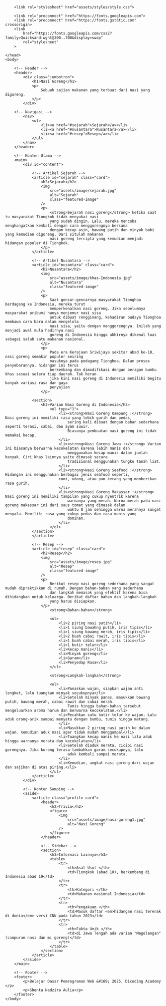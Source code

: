 <!DOCTYPE html>
<html>
    <head>
        <meta charset="utf-8">
        <meta name="viewport" content="width=device-width, initial-scale=1">
        <title>Perjalanan Nasi Goreng</title>

        <link rel="stylesheet" href="assets/styles/style.css">

        <link rel="preconnect" href="https://fonts.googleapis.com">
        <link rel="preconnect" href="https://fonts.gstatic.com" crossorigin>
        <link 
            href="https://fonts.googleapis.com/css2?family=Quicksand:wght@300..700&display=swap" 
            rel="stylesheet"
        >

    </head>
    <body>
        
        <!-- Header -->
        <header>
            <div class="jumbotron">
                <h1>Nasi Goreng</h1>
                <p>
                    Sebuah sajian makanan yang terbuat dari nasi yang digoreng.
                </p>
            </div>

        <!-- Navigasi -->
            <nav>
                <ul>
                    <li><a href="#sejarah">Sejarah</a></li>
                    <li><a href="#nusantara">Nusantara</a></li>
                    <li><a href="#resep">Resep</a></li>
                </ul>
            </nav>
        </header>

        <!-- Konten Utama -->
        <main>
            <div id="content">

                <!-- Artikel Sejarah -->
                <article id="sejarah" class="card">
                    <h2>Sejarah</h2>
                    <img 
                        src="assets/image/sejarah.jpg"
                        alt="Sejarah"
                        class="featured-image"
                    />
                    <p>
                        <strong>Sejarah nasi goreng</strong> ketika saat tu masyarakat Tiongkok tidak menyukai nasi
                        yang sudah dingin. Lalu, mereka mencoba menghangatkan kembali dengan cara menggorengnya bersama
                        dengan kecap asin, bawang putih dan minyak babi yang kemudian digoreng. Dari situlah makanan
                        nasi goreng tercipta yang kemudian menjadi hidangan populer di Tiongkok.
                    </p>
                </article>

                <!-- Artikel Nusantara -->
                <article id="nusantara" class="card">
                    <h2>Nusantara</h2>
                    <img
                        src="assets/image/khas-Indonesia.jpg"
                        alt="Nusantara"
                        class="featured-image"
                    />
                    <p>
                        Saat gencar-gencarnya masyarakat Tionghoa berdagang ke Indonesia, mereka turut
                        memperkenalkan nasi goreng. Jika sebelumnya masyarakat pribumi hanya menjemur nasi sisa
                        untuk dibuat rengginang, kehadiran budaya Tionghoa membawa cara baru dalam mengelola
                        nasi sisa, yaitu dengan menggorengnya. Inilah yang menjadi awal mula hadirnya nasi
                        goreng di Indonesia hingga akhirnya dikenal luas sebagai salah satu makanan nasional.
                    </p>
                    <p>
                        Pada era Kerajaan Sriwijaya sekitar abad ke-10, nasi goreng semakin populer seiring 
                        masuknya pada pedagang Tionghoa. Dalam proses penyebarannya, hidangan ini terus
                        berkembang dan dimodifikasi dengan beragam bumbu khas sesuai selera tiap daerah. Tak heran
                        jika kini nasi goreng di Indonesia memiliki begitu banyak variasi rasa dan gaya 
                        penyajian
                    </p>
                
                <section>
                    <h3>Varian Nasi Goreng di Indonesia</h3>
                        <ol type="1">
                            <li><strong>Nasi Goreng Kampung :</strong> Nasi goreng ini memiliki rasa yang lebih gurih dan pedas,
                                sering kali dibuat dengan bahan sederhana seperti terasi, cabai, dan ayam suwir.
                                Biasanya pembuatan nasi goreng ini tidak memakai kecap.
                            </li>
                            <li><strong>Nasi Goreng Jawa :</strong> Varian ini biasanya berwarna kecokelatan karena lebih manis dan
                                menggunakan kecap manis dalam jumlah banyak. Ciri khas lainnya yaitu dimasak secara
                                tradisional menggunakan tungku tanah liat.
                            </li>
                            <li><strong>Nasi Goreng Seafood :</strong> Hidangan ini menggunakan berbagai jenis seafood seperti,
                            cumi, udang, atau pun kerang yang memberikan rasa gurih.
                            </li>
                            <li><strong>Nasi Goreng Makassar :</strong> Nasi goreng ini memiliki tampilan yang cukup nyentrik karena
                                warnanya yang merah. Warna merah pada nasi goreng makassar ini dari saus tomat yang dimasak dalam
                                waktu 8 jam sehingga warna merahnya sangat menyala. Memiliki rasa yang cukup pedas dan rasa manis yang
                                dominan.
                            </li>
                        </ol>
                </section>
                </article>

                <!-- Resep -->
                <article id="resep" class="card">
                    <h2>Resep</h2>
                    <img
                        src="assets/image/resep.jpg"
                        alt="Resep"
                        class="featured-image"
                    />
                    <p>
                        Berikut resep nasi goreng sederhana yang sangat mudah dipraktikkan di rumah. Dengan bahan-bahan yang sederhana
                        dan langkah memasak yang efektif karena bisa dihidangkan untuk keluarga. Berikut daftar bahan dan langkah-langkah
                        yang harus disiapkan.
                    </p>
                        <strong>Bahan-bahan</strong>

                        <ul>
                            <li>2 piring nasi putih</li>
                            <li>1 siung bawahng putih, iris tipis</li>
                            <li>1 siung bawang merah, iris tipis</li>
                            <li>2 buah cabai rawit, iris tipis</li>
                            <li>1 buah cabai merah, iris tipis</li>
                            <li>1 butir telur</li>
                            <li>Kecap manis</li>
                            <li>Minyak goreng</li>
                            <li>Garam</li>
                            <li>Penyedap Rasa</li>
                        </ul>

                        <strong>Langkah-langkah</strong>

                        <ul>
                            <li>Panaskan wajan, siapkan wajan anti lengket, lalu tuangkan minyak secukupnya</li>
                            <li>Setelah minyak panas, masukkan bawang putih, bawang merah, cabai rawit dan cabai merah.
                                Tumis hingga bahan-bahan tersebut mengeluarkan aroma harum dan berwarna kecokelatan.</li>
                            <li>Pecahkan satu butir telur ke wajan. Lalu aduk orang-arik sampai menyatu dengan bumbu, tumis hingga matang.
                            </li>
                            <li>Masukkan 2 piring nasi putih ke dalam wajan. Kemudian aduk nasi agar tidak mudah menggumpal</li>
                            <li>Tuangkan kecap manis ke nasi lalu aduk hingga warnanya merata dan kecokelatan</li>
                            <li>Setelah diaduk merata, cicipi nasi gorengnya. Jika kurang terasa tambahkan garam secukupnya, lalu 
                                aduk kembali sampai merata.
                            </li>
                            <li>Kemudian, angkat nasi goreng dari wajan dan sajikan di atas piring.</li>
                        </ul>
                </article>
            </div>

            <!-- Konten Samping -->
            <aside>
                <article class="profile card">
                    <header>
                        <h2>Trivia</h2>
                        <figure>
                            <img
                                src="assets/image/nasi-goreng1.jpg"
                                alt="Nasi Goreng"
                            />
                        </figure>
                    </header>

                    <!-- Sidebar -->
                    <section>
                        <h3>Informasi Lainnya</h3>
                        <table>
                            <tr>
                                <th>Asal Usul </th>
                                <td>Tiongkok (abad 10), berkembang di Indonesia abad 19</td>
                            </tr>
                            <tr>
                                <th>Kategori </th>
                                <td>Makanan nasional Indonesia</td>
                            </tr>
                            <tr>
                                <th>Pengakuan </th>
                                <td>Masuk daftar <em>hidangan nasi terenak di dunia</em> versi CNN pada tahun 2023</td>
                            </tr>
                            <tr>
                                <th>Fakta Unik </th>
                                <td>di Jawa Tengah ada varian "Magelangan" (campuran nasi dan mi goreng)</td>
                            </tr>
                        </table>
                    </section>
                </article>
            </aside>
        </main>

        <!-- Footer -->
        <footer>
            <p>Belajar Dasar Pemrograman Web &#169; 2025, Dicoding Academy </p>
            <p>Shenta Nadzira Aulia</p>
        </footer>
    </body>
</html>
